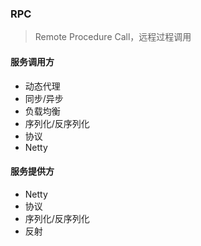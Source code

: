 ### RPC

> Remote Procedure Call，远程过程调用

#### 服务调用方

* 动态代理
* 同步/异步
* 负载均衡
* 序列化/反序列化
* 协议
* Netty

#### 服务提供方

* Netty
* 协议
* 序列化/反序列化
* 反射
